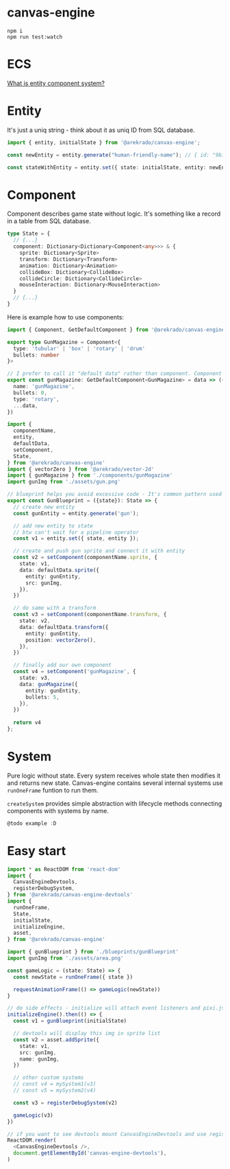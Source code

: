 # canvas-engine

```
npm i
npm run test:watch
```
# ECS

[What is entity component system?](https://en.wikipedia.org/wiki/Entity_component_system)

# Entity

It's just a uniq string - think about it as uniq ID from SQL database.

```ts
import { entity, initialState } from '@arekrado/canvas-engine';

const newEntity = entity.generate("human-friendly-name"); // { id: "9b1deb4d-3b7d-4bad-9bdd-2b0d7b3dcb6d", name: "human-friendly-name" }

const stateWithEntity = entity.set({ state: initialState, entity: newEntity });
```

# Component

Component describes game state without logic. It's something like a record in a table from SQL database.

```ts
type State = {
  // {...}
  component: Dictionary<Dictionary<Component<any>>> & {
    sprite: Dictionary<Sprite>
    transform: Dictionary<Transform>
    animation: Dictionary<Animation>
    collideBox: Dictionary<CollideBox>
    collideCircle: Dictionary<CollideCircle>
    mouseInteraction: Dictionary<MouseInteraction>
  }
  // {...}
}
```

Here is example how to use components:

```ts
import { Component, GetDefaultComponent } from '@arekrado/canvas-engine'

export type GunMagazine = Component<{
  type: 'tubular' | 'box' | 'rotary' | 'drum'
  bullets: number
}>

// I prefer to call it "default data" rather than component. Component sounds like something complex but this is only function which returns simple JSON.
export const gunMagazine: GetDefaultComponent<GunMagazine> = data => ({
  name: 'gunMagazine',
  bullets: 0,
  type: 'rotary',
  ...data,
})
```

```ts
import {
  componentName,
  entity,
  defaultData,
  setComponent,
  State,
} from '@arekrado/canvas-engine'
import { vectorZero } from '@arekrado/vector-2d'
import { gunMagazine } from './components/gunMagazine'
import gunImg from './assets/gun.png'

// blueprint helps you avoid excessive code - It's common pattern used in gamedev
export const GunBlueprint = ({state}): State => {
  // create new entity
  const gunEntity = entity.generate('gun');

  // add new entity to state
  // btw can't wait for a pipeline operator
  const v1 = entity.set({ state, entity });

  // create and push gun sprite and connect it with entity
  const v2 = setComponent(componentName.sprite, {
    state: v1,
    data: defaultData.sprite({
      entity: gunEntity,
      src: gunImg,
    }),
  })

  // do same with a transform
  const v3 = setComponent(componentName.transform, {
    state: v2,
    data: defaultData.transform({
      entity: gunEntity,
      position: vectorZero(),
    }),
  })

  // finally add our own component
  const v4 = setComponent('gunMagazine', {
    state: v3,
    data: gunMagazine({
      entity: gunEntity,
      bullets: 5,
    }),
  })
 
  return v4
};
```

# System

Pure logic without state. Every system receives whole state then modifies it and returns new state. Canvas-engine contains several internal systems use `runOneFrame` funtion to run them.

`createSystem` provides simple abstraction with lifecycle methods connecting components with systems by name.

```ts
@todo example :D 
```

# Easy start

```ts
import * as ReactDOM from 'react-dom'
import {
  CanvasEngineDevtools,
  registerDebugSystem,
} from '@arekrado/canvas-engine-devtools'
import {
  runOneFrame,
  State,
  initialState,
  initializeEngine,
  asset,
} from '@arekrado/canvas-engine'

import { gunBlueprint } from './blueprints/gunBlueprint'
import gunImg from './assets/area.png'

const gameLogic = (state: State) => {
  const newState = runOneFrame({ state })

  requestAnimationFrame(() => gameLogic(newState))
}

// do side effects - initialize will attach event listeners and pixi.js
initializeEngine().then(() => {
  const v1 = gunBlueprint(initialState)

  // devtools will display this img in sprite list
  const v2 = asset.addSprite({
    state: v1,
    src: gunImg,
    name: gunImg,
  })

  // other custom systems
  // const v4 = mySystem1(v3)
  // const v5 = mySystem2(v4)

  const v3 = registerDebugSystem(v2)

  gameLogic(v3)
})

// if you want to see devtools mount CanvasEngineDevtools and use registerDebugSystem
ReactDOM.render(
  <CanvasEngineDevtools />,
  document.getElementById('canvas-engine-devtools'),
)
```
